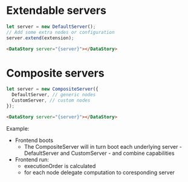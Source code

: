 # Extendable servers

```jsx
let server = new DefaultServer();
// Add some extra nodes or configuration
server.extend(extension);
```

```html
<DataStory server="{server}"></DataStory>
```

# Composite servers

```jsx
let server = new CompositeServer({
  DefaultServer, // generic nodes
  CustomServer, // custom nodes
});
```

```html
<DataStory server="{server}"></DataStory>
```

Example:

- Frontend boots
  - The CompositeServer will in turn boot each underlying server - DefaultServer and CustomServer - and combine capabilities
- Frontend run:
  - executionOrder is calculated
  - for each node delegate computation to coresponding server
